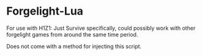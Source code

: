 # Forgelight-Lua

For use with H1Z1: Just Survive specifically, could possibly work with other forgelight games from around the same time period.

Does not come with a method for injecting this script.
